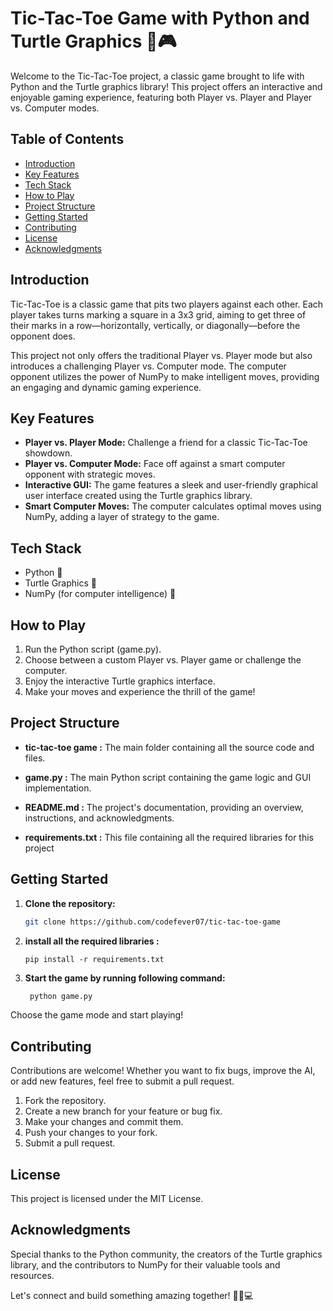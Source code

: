# Tic-Tac-Toe Game with Python and Turtle Graphics 🐢🎮

Welcome to the Tic-Tac-Toe project, a classic game brought to life with Python and the Turtle graphics library! This project offers an interactive and enjoyable gaming experience, featuring both Player vs. Player and Player vs. Computer modes.

## Table of Contents
- [Introduction](#introduction)
- [Key Features](#key-features)
- [Tech Stack](#tech-stack)
- [How to Play](#how-to-play)
- [Project Structure](#project-structure)
- [Getting Started](#getting-started)
- [Contributing](#contributing)
- [License](#license)
- [Acknowledgments](#acknowledgments)

## Introduction
Tic-Tac-Toe is a classic game that pits two players against each other. Each player takes turns marking a square in a 3x3 grid, aiming to get three of their marks in a row—horizontally, vertically, or diagonally—before the opponent does.

This project not only offers the traditional Player vs. Player mode but also introduces a challenging Player vs. Computer mode. The computer opponent utilizes the power of NumPy to make intelligent moves, providing an engaging and dynamic gaming experience.

## Key Features
- **Player vs. Player Mode:** Challenge a friend for a classic Tic-Tac-Toe showdown.
- **Player vs. Computer Mode:** Face off against a smart computer opponent with strategic moves.
- **Interactive GUI:** The game features a sleek and user-friendly graphical user interface created using the Turtle graphics library.
- **Smart Computer Moves:** The computer calculates optimal moves using NumPy, adding a layer of strategy to the game.

## Tech Stack
- Python 🐍
- Turtle Graphics 🐢
- NumPy (for computer intelligence) 🧮

## How to Play
1. Run the Python script (game.py).
2. Choose between a custom Player vs. Player game or challenge the computer.
3. Enjoy the interactive Turtle graphics interface.
4. Make your moves and experience the thrill of the game!

## Project Structure
- **tic-tac-toe game :** The main folder containing all the source code and files.

- **game.py :** The main Python script containing the game logic and GUI implementation.

- **README.md :** The project's documentation, providing an overview, instructions, and acknowledgments.

- **requirements.txt :** This file containing all the required libraries  for this project 

## Getting Started
1. **Clone the repository:**
   ```bash
   git clone https://github.com/codefever07/tic-tac-toe-game
2. **install all the required libraries :**
    ```
    pip install -r requirements.txt
3. **Start the game by running following command:**
   ```bash
    python game.py
Choose the game mode and start playing!

## Contributing
Contributions are welcome! Whether you want to fix bugs, improve the AI, or add new features, feel free to submit a pull request.

1. Fork the repository.
2. Create a new branch for your feature or bug fix.
3. Make your changes and commit them.
4. Push your changes to your fork.
5. Submit a pull request.

## License
This project is licensed under the MIT License.

## Acknowledgments
Special thanks to the Python community, the creators of the Turtle graphics library, and the contributors to NumPy for their valuable tools and resources.

Let's connect and build something amazing together! 🚀🐍💻
